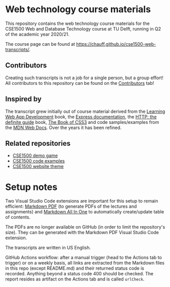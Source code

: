# Web technology course materials

This repository contains the web technology course materials for the CSE1500 Web and Database Technology course at TU Delft, running in Q2 of the academic year 2020/21.

The course page can be found at https://chauff.github.io/cse1500-web-transcripts/.

## Contributors

Creating such transcripts is not a job for a single person, but a group effort! All contributors to this repository can be found on the [Contributors](https://github.com/chauff/Web-Teaching/graphs/contributors) tab! 

## Inspired by

The transcript grew initially out of course material derived from the [Learning Web App Development](https://www.oreilly.com/library/view/learning-web-app/9781449371388/) book, the [Express documentation](https://expressjs.com/en/api.html), the [HTTP: the definite guide](https://www.oreilly.com/library/view/http-the-definitive/1565925092/) book, [The Book of CSS3](https://thebookofcss3.com/) and code samples/examples from the [MDN Web Docs](https://developer.mozilla.org/en-US/). Over the years it has been refined.

## Related repositories

- [CSE1500 demo game](https://github.com/chauff/balloons-game)
- [CSE1500 code examples](https://github.com/chauff/demo-code)
- [CSE1500 website theme](https://github.com/chauff/cse-theme/)

# Setup notes

Two Visual Studio Code extensions are important for this setup to remain efficient: [Markdown PDF](https://marketplace.visualstudio.com/items?itemName=yzane.markdown-pdf) (to generate PDFs of the lectures and assignments) and [Markdown All In One](https://github.com/yzhang-gh/vscode-markdown) to automatically create/update table of contents.

The PDFs are no longer available on GitHub (in order to limit the repository's size). They can be generated with the Markdown PDF Visual Studio Code extension.

The transcripts are written in US English.

GitHub Actions workflow: after a manual trigger (head to the Actions tab to trigger) or on a weekly basis, all links are extracted from the Markdown files in this repo (except README.md) and their returned status code is recorded. Anything beyond a status code 400 should be checked. The report resides as artifact on the Actions tab and is called `urlCheck`. 

